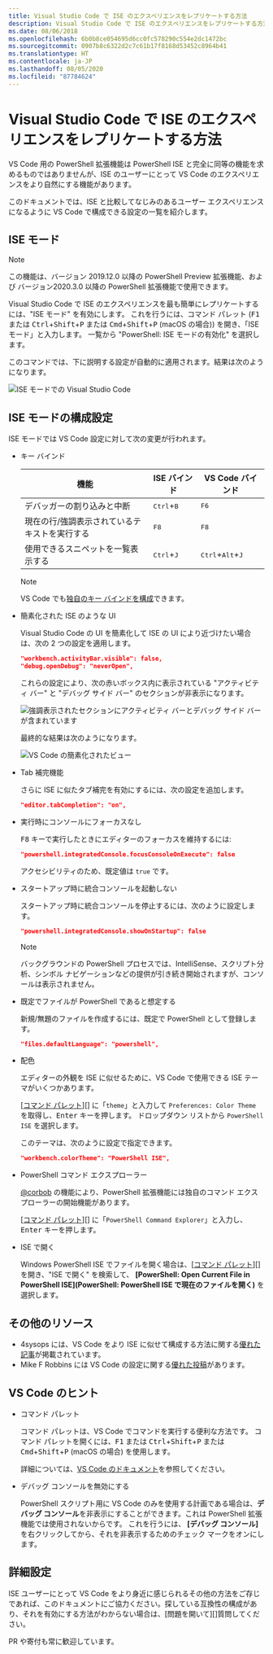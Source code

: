 ```yaml
---
title: Visual Studio Code で ISE のエクスペリエンスをレプリケートする方法
description: Visual Studio Code で ISE のエクスペリエンスをレプリケートする方法
ms.date: 08/06/2018
ms.openlocfilehash: 6b0b8ce054695d6cc0fc578290c554e2dc1472bc
ms.sourcegitcommit: 0907b8c6322d2c7c61b17f8168d53452c8964b41
ms.translationtype: HT
ms.contentlocale: ja-JP
ms.lasthandoff: 08/05/2020
ms.locfileid: "87784624"
---
```

# <a name="how-to-replicate-the-ise-experience-in-visual-studio-code"></a>Visual Studio Code で ISE のエクスペリエンスをレプリケートする方法

VS Code 用の PowerShell 拡張機能は PowerShell ISE と完全に同等の機能を求めるものではありませんが、ISE のユーザーにとって VS Code のエクスペリエンスをより自然にする機能があります。

このドキュメントでは、ISE と比較してなじみのあるユーザー エクスペリエンスになるように VS Code で構成できる設定の一覧を紹介します。

## <a name="ise-mode"></a>ISE モード

> [!NOTE]
> この機能は、バージョン 2019.12.0 以降の PowerShell Preview 拡張機能、および バージョン2020.3.0 以降の PowerShell 拡張機能で使用できます。

Visual Studio Code で ISE のエクスペリエンスを最も簡単にレプリケートするには、"ISE モード" を有効にします。
これを行うには、コマンド パレット (<kbd>F1</kbd> または <kbd>Ctrl</kbd>+<kbd>Shift</kbd>+<kbd>P</kbd> または <kbd>Cmd</kbd>+<kbd>Shift</kbd>+<kbd>P</kbd> (macOS の場合)) を開き、「ISE モード」と入力します。 一覧から "PowerShell: ISE モードの有効化" を選択します。

このコマンドでは、下に説明する設定が自動的に適用されます。結果は次のようになります。

![ISE モードでの Visual Studio Code](media/How-To-Replicate-the-ISE-Experience-In-VSCode/3-ise-mode.png)

## <a name="ise-mode-configuration-settings"></a>ISE モードの構成設定

ISE モードでは VS Code 設定に対して次の変更が行われます。

- キー バインド

  |               機能                |         ISE バインド          |              VS Code バインド                |
  | ------------------------------------- | ---------------------------- | ------------------------------------------- |
  | デバッガーの割り込みと中断          | <kbd>Ctrl</kbd>+<kbd>B</kbd> | <kbd>F6</kbd>                               |
  | 現在の行/強調表示されているテキストを実行する | <kbd>F8</kbd>                | <kbd>F8</kbd>                               |
  | 使用できるスニペットを一覧表示する               | <kbd>Ctrl</kbd>+<kbd>J</kbd> | <kbd>Ctrl</kbd>+<kbd>Alt</kbd>+<kbd>J</kbd> |

  > [!NOTE]
  > VS Code でも[独自のキー バインドを構成](https://code.visualstudio.com/docs/getstarted/keybindings#_custom-keybindings-for-refactorings)できます。

- 簡素化された ISE のような UI

  Visual Studio Code の UI を簡素化して ISE の UI により近づけたい場合は、次の 2 つの設定を適用します。

  ```json
  "workbench.activityBar.visible": false,
  "debug.openDebug": "neverOpen",
  ```

  これらの設定により、次の赤いボックス内に表示されている "アクティビティ バー" と "デバッグ サイド バー" のセクションが非表示になります。

  ![強調表示されたセクションにアクティビティ バーとデバッグ サイド バーが含まれています](media/How-To-Replicate-the-ISE-Experience-In-VSCode/1-highlighted-sidebar.png)

  最終的な結果は次のようになります。

  ![VS Code の簡素化されたビュー](media/How-To-Replicate-the-ISE-Experience-In-VSCode/2-simplified-ui.png)

- Tab 補完機能

  さらに ISE に似たタブ補完を有効にするには、次の設定を追加します。

  ```json
  "editor.tabCompletion": "on",
  ```

- 実行時にコンソールにフォーカスなし

  <kbd>F8</kbd> キーで実行したときにエディターのフォーカスを維持するには:

  ```json
  "powershell.integratedConsole.focusConsoleOnExecute": false
  ```

  アクセシビリティのため、既定値は `true` です。

- スタートアップ時に統合コンソールを起動しない

  スタートアップ時に統合コンソールを停止するには、次のように設定します。

  ```json
  "powershell.integratedConsole.showOnStartup": false
  ```

  > [!NOTE]
  > バックグラウンドの PowerShell プロセスでは、IntelliSense、スクリプト分析、シンボル ナビゲーションなどの提供が引き続き開始されますが、コンソールは表示されません。

- 既定でファイルが PowerShell であると想定する

  新規/無題のファイルを作成するには、既定で PowerShell として登録します。

  ```json
  "files.defaultLanguage": "powershell",
  ```

- 配色

  エディターの外観を ISE に似せるために、VS Code で使用できる ISE テーマがいくつかあります。

  [[コマンド パレット]][] に「`theme`」と入力して `Preferences: Color Theme` を取得し、<kbd>Enter</kbd> キーを押します。 ドロップダウン リストから `PowerShell ISE` を選択します。

  このテーマは、次のように設定で指定できます。

  ```json
  "workbench.colorTheme": "PowerShell ISE",
  ```

- PowerShell コマンド エクスプローラー

  [@corbob](https://github.com/corbob) の機能により、PowerShell 拡張機能には独自のコマンド エクスプローラーの開始機能があります。

  [[コマンド パレット]][] に「`PowerShell Command Explorer`」と入力し、<kbd>Enter</kbd> キーを押します。

- ISE で開く

  Windows PowerShell ISE でファイルを開く場合は、[[コマンド パレット]][] を開き、"ISE で開く" を検索して、 **[PowerShell: Open Current File in PowerShell ISE]\(PowerShell: PowerShell ISE で現在のファイルを開く\)** を選択します。

## <a name="other-resources"></a>その他のリソース

- 4sysops には、VS Code をより ISE に似せて構成する方法に関する[優れた記事][4sysops]が掲載されています。
- Mike F Robbins には VS Code の設定に関する[優れた投稿][mikefrobbins]があります。
<!-- - Learn PowerShell has [an excellent write up][learnpwsh] setup for PowerShell. -->

## <a name="vs-code-tips"></a>VS Code のヒント

- コマンド パレット

  コマンド パレットは、VS Code でコマンドを実行する便利な方法です。 コマンド パレットを開くには、<kbd>F1</kbd> または <kbd>Ctrl</kbd>+<kbd>Shift</kbd>+<kbd>P</kbd> または <kbd>Cmd</kbd>+<kbd>Shift</kbd>+<kbd>P</kbd> (macOS の場合) を使用します。

  詳細については、[VS Code のドキュメント][vsc-docs]を参照してください。

- デバッグ コンソールを無効にする

  PowerShell スクリプト用に VS Code のみを使用する計画である場合は、**デバッグ コンソール**を非表示にすることができます。これは PowerShell 拡張機能では使用されないからです。 これを行うには、 **[デバッグ コンソール]** を右クリックしてから、それを非表示するためのチェック マークをオンにします。

## <a name="more-settings"></a>詳細設定

ISE ユーザーにとって VS Code をより身近に感じられるその他の方法をご存じであれば、このドキュメントにご協力ください。探している互換性の構成があり、それを有効にする方法がわからない場合は、[問題を開いて][]質問してください。

PR や寄付も常に歓迎しています。

<!-- link references -->
[vsc-docs]: https://code.visualstudio.com/docs/getstarted/userinterface#_command-palette
[コマンド パレット]: #vs-code-tips
[問題を開く]: https://github.com/PowerShell/VSCode-powershell/issues/new/choose

[4sysops]: https://4sysops.com/archives/make-visual-studio-code-look-and-behave-like-powershell-ise/
[mikefrobbins]: https://mikefrobbins.com/2017/08/24/how-to-install-visual-studio-code-and-configure-it-as-a-replacement-for-the-powershell-ise/
[learnpwsh]: https://www.learnpwsh.com/setup-vs-code-for-powershell/
